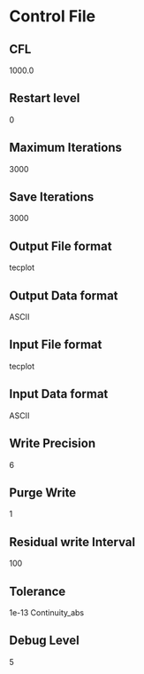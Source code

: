 
Control File
===========
## CFL
1000.0

## Restart level
0

## Maximum Iterations
3000

## Save Iterations
3000

## Output File format
tecplot

## Output Data format
ASCII

## Input File format
tecplot

## Input Data format
ASCII

## Write Precision
6

## Purge Write
1

## Residual write Interval
100

## Tolerance
1e-13 Continuity_abs

## Debug Level
5

